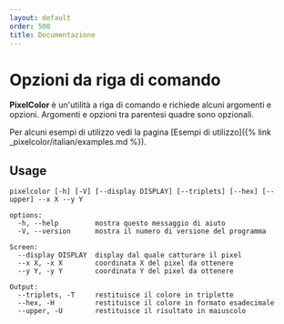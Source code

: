 ```yaml
---
layout: default
order: 500
title: Documentazione
---
```


# Opzioni da riga di comando

**PixelColor** è un'utilità a riga di comando e richiede alcuni argomenti e
opzioni. Argomenti e opzioni tra parentesi quadre sono opzionali.

Per alcuni esempi di utilizzo vedi la pagina
[Esempi di utilizzo]({% link _pixelcolor/italian/examples.md %}).

## Usage

```shell
pixelcolor [-h] [-V] [--display DISPLAY] [--triplets] [--hex] [--upper] --x X --y Y

options:
  -h, --help         mostra questo messaggio di aiuto
  -V, --version      mostra il numero di versione del programma

Screen:
  --display DISPLAY  display dal quale catturare il pixel
  --x X, -x X        coordinata X del pixel da ottenere
  --y Y, -y Y        coordinata Y del pixel da ottenere

Output:
  --triplets, -T     restituisce il colore in triplette
  --hex, -H          restituisce il colore in formato esadecimale
  --upper, -U        restituisce il risultato in maiuscolo
```
